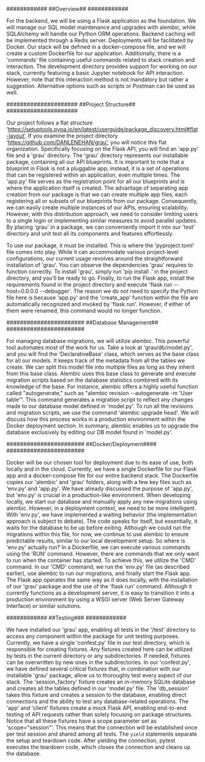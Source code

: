 ############
##Overview##
############

For the backend, we will be using a Flask application as the foundation. We will manage our SQL model maintenance and upgrades with alembic, while SQLAlchemy will handle our Python ORM operations. Backend caching will be implemented through a Redis server. Deployments will be facilitated by Docker. Our stack will be defined in a docker-compose file, and we will create a custom Dockerfile for our application. Additionally, there is a 'commands' file containing useful commands related to stack creation and interaction. The development directory provides support for working on our stack, currently featuring a basic Jupyter notebook for API interaction. However, note that this interaction method is not mandatory but rather a suggestion. Alternative options such as scripts or Postman can be used as well.


#####################
##Project Structure##
#####################

Our project follows a flat structure ‘https://setuptools.pypa.io/en/latest/userguide/package_discovery.html#flat-layout’. If you examine the project directory ‘https://github.com/DANLENEHAN/grau’, you will notice this flat organization. Specifically focusing on the Flask API, you will find an 'app.py' file and a 'grau' directory. The 'grau' directory represents our installable package, containing all our API blueprints. It is important to note that a blueprint in Flask is not a pluggable app; instead, it is a set of operations that can be registered within an application, even multiple times. The 'app.py' file serves as the registration point for all our blueprints and is where the application itself is created. The advantage of separating app creation from our package is that we can create multiple app files, each registering all or subsets of our blueprints from our package. Consequently, we can easily create multiple instances of our APIs, ensuring scalability. However, with this distribution approach, we need to consider limiting users to a single login or implementing similar measures to avoid parallel updates. By placing 'grau' in a package, we can conveniently import it into our 'test' directory and unit test all its components and features effortlessly.

To use our package, it must be installed. This is where the 'pyproject.toml' file comes into play. While it can accommodate various project-level configurations, our current usage revolves around the straightforward installation of 'grau'. You can observe the dependencies 'grau' requires to function correctly. To install 'grau', simply run 'pip install .' in the project directory, and you'll be ready to go. Finally, to run the Flask app, install the requirements found in the project directory and execute 'flask run --host=0.0.0.0 --debugger'. The reason we do not need to specify the Python file here is because 'app.py' and the 'create_app' function within the file are automatically recognized and invoked by 'flask run'. However, if either of them were renamed, this command would no longer function.


#######################
##Database Management##
#######################

For managing database migrations, we will utilize alembic. This powerful tool automates most of the work for us. Take a look at 'grau/db/model.py', and you will find the 'DeclarativeBase' class, which serves as the base class for all our models. It keeps track of the metadata from all the tables we create. We can split this model file into multiple files as long as they inherit from this base class. Alembic uses this base class to generate and execute migration scripts based on the database statistics combined with its knowledge of the base. For instance, alembic offers a highly useful function called "autogenerate," such as "alembic revision --autogenerate -m 'User table'". This command generates a migration script to reflect any changes made to our database model defined in 'model.py'. To run all the revisions and migration scripts, we use the command 'alembic upgrade head'. We will discuss how this process works in a production environment within the Docker deployment section. In summary, alembic enables us to upgrade the database exclusively by editing our DB model found in 'model.py'.


#######################
##Docker/Deployment####
#######################

Docker will be our chosen tool for deployment due to its ease of use, both locally and in the cloud. Currently, we have a single Dockerfile for our Flask app and a docker-compose file for our entire backend stack. The Dockerfile copies our 'alembic' and 'grau' folders, along with a few key files such as 'env.py' and 'app.py'. We have already discussed the purpose of 'app.py', but 'env.py' is crucial in a production-like environment. When developing locally, we start our database and manually apply any new migrations using alembic. However, in a deployment context, we need to be more intelligent. With 'env.py', we have implemented a waiting behavior (the implementation approach is subject to debate). The code speaks for itself, but essentially, it waits for the database to be up before exiting. Although we could run the migrations within this file, for now, we continue to use alembic to ensure predictable results, similar to our local development setup. So where is 'env.py' actually run? In a Dockerfile, we can execute various commands using the 'RUN' command. However, there are commands that we only want to run when the container has started. To achieve this, we utilize the 'CMD' command. In our 'CMD' command, we run the 'env.py' file (as described earlier), use alembic to run our migrations, and finally start the Flask app. The Flask app operates the same way as it does locally, with the installation of our 'grau' package and the use of the 'flask run' command. Although it currently functions as a development server, it is easy to transition it into a production environment by using a WSGI server (Web Server Gateway Interface) or similar solutions.


############
##Testing###
############

We have installed our 'grau' app, enabling all tests in the '/test' directory to access any component within the package for unit testing purposes. Currently, we have a single 'confest.py' file in our test directory, which is responsible for creating fixtures. Any fixtures created here can be utilized by tests in the current directory or any subdirectories. If needed, fixtures can be overwritten by new ones in the subdirectories. In our 'confest.py', we have defined several critical fixtures that, in combination with our installable 'grau' package, allow us to thoroughly test every aspect of our stack. The 'session_factory' fixture creates an in-memory SQLite database and creates all the tables defined in our 'model.py' file. The 'db_session' takes this fixture and creates a session to the database, enabling direct connections and the ability to test any database-related operations. The 'app' and 'client' fixtures create a mock Flask API, enabling end-to-end testing of API requests rather than solely focusing on package structures. Notice that all these fixtures have a scope parameter set as 'scope="session"'. This means that the connection will be established once per test session and shared among all tests. The `yield` statements separate the setup and teardown code. After yielding the connection, pytest executes the teardown code, which closes the connection and cleans up the database.
